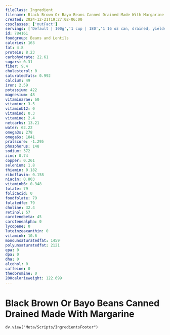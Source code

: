 ```yaml
---
fileClass: Ingredient
filename: Black Brown Or Bayo Beans Canned Drained Made With Margarine
created: 2024-12-21T19:27:02-06:00
cssclasses: ['nutFact']
servings: ['Default | 100g','1 cup | 180','1 16 oz can, drained, yields | 320','1 oz, canned, drained, yields | 20']
id: 784161
foodgroup: Beans and Lentils
calories: 163
fat: 4.8
protein: 8.23
carbohydrate: 22.61
sugars: 0.31
fiber: 9.4
cholesterol: 0
saturatedfats: 0.992
calcium: 49
iron: 2.59
potassium: 422
magnesium: 48
vitaminarae: 60
vitaminc: 3.5
vitaminb12: 0
vitamind: 0.3
vitamine: 2.4
netcarbs: 13.21
water: 62.22
omega3s: 278
omega6s: 1841
pralscore: -1.295
phosphorus: 148
sodium: 372
zinc: 0.74
copper: 0.261
selenium: 1.8
thiamin: 0.182
riboflavin: 0.158
niacin: 0.803
vitaminb6: 0.348
folate: 79
folicacid: 0
foodfolate: 79
folatedfe: 79
choline: 32.4
retinol: 57
carotenebeta: 45
carotenealpha: 0
lycopene: 0
luteinzeaxanthin: 0
vitamink: 10.6
monounsaturatedfat: 1459
polyunsaturatedfat: 2121
epa: 0
dpa: 0
dha: 0
alcohol: 0
caffeine: 0
theobromine: 0
200calorieweight: 122.699
---
```


# Black Brown Or Bayo Beans Canned Drained Made With Margarine

```dataviewjs
dv.view("Meta/Scripts/IngredientsFooter")
```